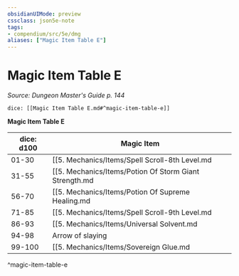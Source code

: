 ```yaml
---
obsidianUIMode: preview
cssclass: json5e-note
tags:
- compendium/src/5e/dmg
aliases: ["Magic Item Table E"]
---
```

# Magic Item Table E
*Source: Dungeon Master's Guide p. 144* 

`dice: [[Magic Item Table E.md#^magic-item-table-e]]`

**Magic Item Table E**

| dice: d100 | Magic Item |
|------------|------------|
| 01-30 | [[5. Mechanics/Items/Spell Scroll-8th Level.md|Spell scroll (8th level)]] |
| 31-55 | [[5. Mechanics/Items/Potion Of Storm Giant Strength.md|Potion of storm giant strength]] |
| 56-70 | [[5. Mechanics/Items/Potion Of Supreme Healing.md|Potion of supreme healing]] |
| 71-85 | [[5. Mechanics/Items/Spell Scroll-9th Level.md|Spell scroll (9th level)]] |
| 86-93 | [[5. Mechanics/Items/Universal Solvent.md|Universal solvent]] |
| 94-98 | Arrow of slaying |
| 99-100 | [[5. Mechanics/Items/Sovereign Glue.md|Sovereign glue]] |
^magic-item-table-e